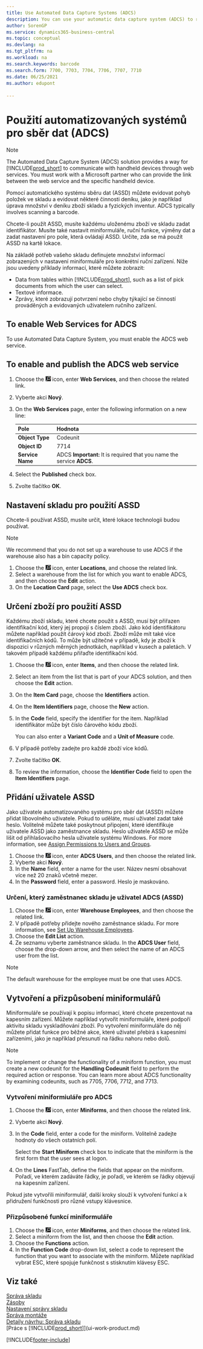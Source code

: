 ```yaml
---
title: Use Automated Data Capture Systems (ADCS)
description: You can use your automatic data capture system (ADCS) to register the movement of items in the warehouse and to register some journal activities.
author: SorenGP
ms.service: dynamics365-business-central
ms.topic: conceptual
ms.devlang: na
ms.tgt_pltfrm: na
ms.workload: na
ms.search.keywords: barcode
ms.search.form: 7700, 7703, 7704, 7706, 7707, 7710
ms.date: 06/25/2021
ms.author: edupont

---
```

# Použití automatizovaných systémů pro sběr dat (ADCS)

> [!NOTE]
> The Automated Data Capture System (ADCS) solution provides a way for [!INCLUDE[prod_short](includes/prod_short.md)] to communicate with handheld devices through web services. You must work with a Microsoft partner who can provide the link between the web service and the specific handheld device.

Pomocí automatického systému sběru dat (ASSD) můžete evidovat pohyb položek ve skladu a evidovat některé činnosti deníku, jako je například úprava množství v deníku zboží skladu a fyzických inventur. ADCS typically involves scanning a barcode.

Chcete-li použít ASSD, musíte každému uloženému zboží ve skladu zadat identifikátor. Musíte také nastavit miniformuláře, ruční funkce, výměny dat a zadat nastavení pro pole, která ovládají ASSD. Určíte, zda se má použít ASSD na kartě lokace.

Na základě potřeb vašeho skladu definujete množství informací zobrazených v nastavení miniformuláře pro konkrétní ruční zařízení. Níže jsou uvedeny příklady informací, které můžete zobrazit:

- Data from tables within [!INCLUDE[prod_short](includes/prod_short.md)], such as a list of pick documents from which the user can select.
- Textové informace.
- Zprávy, které zobrazují potvrzení nebo chyby týkající se činností prováděných a evidovaných uživatelem ručního zařízení.

## To enable Web Services for ADCS
To use Automated Data Capture System, you must enable the ADCS web service.

## To enable and publish the ADCS web service

1. Choose the ![Lightbulb that opens the Tell Me feature.](media/ui-search/search_small.png "Tell me what you want to do") icon, enter **Web Services**, and then choose the related link.
2. Vyberte akci **Nový**.
3. On the **Web Services** page, enter the following information on a new line:

   | Pole | Hodnota |
   |---------------------------------|-----------|  
   | **Object Type** | Codeunit |
   | **Object ID** | 7714 |
   | **Service Name** | ADCS **Important:** It is required that you name the service **ADCS**. |

5. Select the **Published** check box.
6. Zvolte tlačítko **OK**.

## Nastavení skladu pro použití ASSD
Chcete-li používat ASSD, musíte určit, které lokace technologii budou používat.

> [!NOTE]  
> We recommend that you do not set up a warehouse to use ADCS if the warehouse also has a bin capacity policy.

1. Choose the ![Lightbulb that opens the Tell Me feature.](media/ui-search/search_small.png "Tell me what you want to do") icon, enter **Locations**, and choose the related link.
2. Select a warehouse from the list for which you want to enable ADCS, and then choose the **Edit** action.
3. On the **Location Card** page, select the **Use ADCS** check box.

## Určení zboží pro použití ASSD
Každému zboží skladu, které chcete použít s ASSD, musí být přiřazen identifikační kód, který jej propojí s číslem zboží. Jako kód identifikátoru můžete například použít čárový kód zboží. Zboží může mít také více identifikačních kódů. To může být užitečné v případě, kdy je zboží k dispozici v různých měrných jednotkách, například v kusech a paletách. V takovém případě každému přiřaďte identifikační kód.

1. Choose the ![Lightbulb that opens the Tell Me feature.](media/ui-search/search_small.png "Tell me what you want to do") icon, enter **Items**, and then choose the related link.
2. Select an item from the list that is part of your ADCS solution, and then choose the **Edit** action.
3. On the **Item Card** page, choose the **Identifiers** action.
4. On the **Item Identifiers** page, choose the **New** action.
5. In the **Code** field, specify the identifier for the item. Například identifikátor může být číslo čárového kódu zboží.

   You can also enter a **Variant Code** and a **Unit of Measure** code.

6. V případě potřeby zadejte pro každé zboží více kódů.
7. Zvolte tlačítko **OK**.
8. To review the information, choose the **Identifier Code** field to open the **Item Identifiers** page.

## Přidání uživatele ASSD
Jako uživatele automatizovaného systému pro sběr dat (ASSD) můžete přidat libovolného uživatele. Pokud to uděláte, musí uživatel zadat také heslo. Volitelně můžete také poskytnout připojení, které identifikuje uživatele ASSD jako zaměstnance skladu. Heslo uživatele ASSD se může lišit od přihlašovacího hesla uživatele systému Windows. For more information, see [Assign Permissions to Users and Groups](ui-define-granular-permissions.md).

1. Choose the ![Lightbulb that opens the Tell Me feature.](media/ui-search/search_small.png "Tell me what you want to do") icon, enter **ADCS Users**, and then choose the related link.
2. Vyberte akci **Nový**.
3. In the **Name** field, enter a name for the user. Název nesmí obsahovat více než 20 znaků včetně mezer.
4. In the **Password** field, enter a password. Heslo je maskováno.

### Určení, který zaměstnanec skladu je uživatel ADCS (ASSD)
1. Choose the ![Lightbulb that opens the Tell Me feature.](media/ui-search/search_small.png "Tell me what you want to do") icon, enter **Warehouse Employees**, and then choose the related link.
2. V případě potřeby přidejte nového zaměstnance skladu. For more information, see [Set Up Warehouse Employees](warehouse-how-to-set-up-warehouse-employees.md).
3. Choose the **Edit List** action.
4. Ze seznamu vyberte zaměstnance skladu. In the **ADCS User** field, choose the drop-down arrow, and then select the name of an ADCS user from the list.

> [!NOTE]  
> The default warehouse for the employee must be one that uses ADCS.

## Vytvoření a přizpůsobení miniformulářů
Miniformuláře se používají k popisu informací, které chcete prezentovat na kapesním zařízení. Můžete například vytvořit miniformuláře, které podpoří aktivitu skladu vyskladňování zboží. Po vytvoření miniformuláře do něj můžete přidat funkce pro běžné akce, které uživatel přebírá s kapesními zařízeními, jako je například přesunutí na řádku nahoru nebo dolů.

> [!NOTE]
> To implement or change the functionality of a miniform function, you must create a new codeunit for the **Handling Codeunit** field to perform the required action or response. You can learn more about ADCS functionality by examining codeunits, such as 7705, 7706, 7712, and 7713.

### Vytvoření miniformiuláře pro ADCS
1. Choose the ![Lightbulb that opens the Tell Me feature.](media/ui-search/search_small.png "Tell me what you want to do") icon, enter **Miniforms**, and then choose the related link.
2. Vyberte akci **Nový**.
3. In the **Code** field, enter a code for the miniform. Volitelně zadejte hodnoty do všech ostatních polí.

   Select the **Start Miniform** check box to indicate that the miniform is the first form that the user sees at logon.

4. On the **Lines** FastTab, define the fields that appear on the miniform. Pořadí, ve kterém zadáváte řádky, je pořadí, ve kterém se řádky objevují na kapesním zařízení.

Pokud jste vytvořili miniformulář, další kroky slouží k vytvoření funkcí a k přidružení funkčnosti pro různé vstupy klávesnice.

### Přizpůsobené funkcí miniformuláře
1. Choose the ![Lightbulb that opens the Tell Me feature.](media/ui-search/search_small.png "Tell me what you want to do") icon, enter **Miniforms**, and then choose the related link.
2. Select a miniform from the list, and then choose the **Edit** action.
3. Choose the **Functions** action.
4. In the **Function Code** drop-down list, select a code to represent the function that you want to associate with the miniform. Můžete například vybrat ESC, které spojuje funkčnost s stisknutím klávesy ESC.

## Viz také
[Správa skladu](warehouse-manage-warehouse.md)    
[Zásoby](inventory-manage-inventory.md)    
[Nastavení správy skladu](warehouse-setup-warehouse.md)       
[Správa montáže](assembly-assemble-items.md)      
[Detaily návrhu: Správa skladu](design-details-warehouse-management.md)    
[Práce s [!INCLUDE[prod_short](includes/prod_short.md)]](ui-work-product.md)


[!INCLUDE[footer-include](includes/footer-banner.md)]